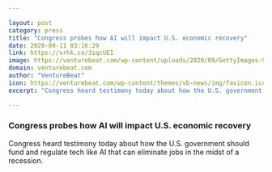```yaml
---

layout: post
category: press
title: "Congress probes how AI will impact U.S. economic recovery"
date: 2020-09-11 03:16:29
link: https://vrhk.co/3iqcUEI
image: https://venturebeat.com/wp-content/uploads/2020/09/GettyImages-900253108.jpg?w=1200&strip=all
domain: venturebeat.com
author: "VentureBeat"
icon: https://venturebeat.com/wp-content/themes/vb-news/img/favicon.ico
excerpt: "Congress heard testimony today about how the U.S. government should fund and regulate tech like AI that can eliminate jobs in the midst of a recession."

---
```


### Congress probes how AI will impact U.S. economic recovery

Congress heard testimony today about how the U.S. government should fund and regulate tech like AI that can eliminate jobs in the midst of a recession.